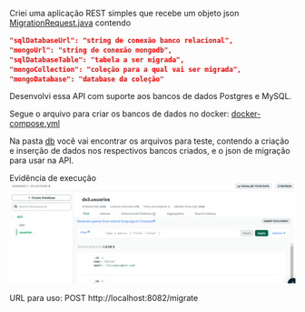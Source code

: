 Criei uma aplicação REST simples que recebe um objeto json [MigrationRequest.java](src%2Fmain%2Fjava%2Fcom%2Fkainan%2Fmigration%2Fentities%2FMigrationRequest.java)
contendo
```json
"sqlDatabaseUrl": "string de conexão banco relacional",
"mongoUrl": "string de conexão mongodb",
"sqlDatabaseTable": "tabela a ser migrada",
"mongoCollection": "coleção para a qual vai ser migrada",
"mongoDatabase": "database da coleção"
```

Desenvolvi essa API com suporte aos bancos de dados Postgres e MySQL.

Segue o arquivo para criar os bancos de dados no docker: [docker-compose.yml](docker-compose.yml)

Na pasta [db](src%2Fmain%2Fjava%2Fcom%2Fkainan%2Fmigration%2Futils%2Fdb)  você vai encontrar os arquivos para teste, contendo a criação e inserção de dados nos respectivos bancos criados, e o json de migração para usar na API.

Evidência de execução
![img.png](img.png)

URL para uso: POST http://localhost:8082/migrate